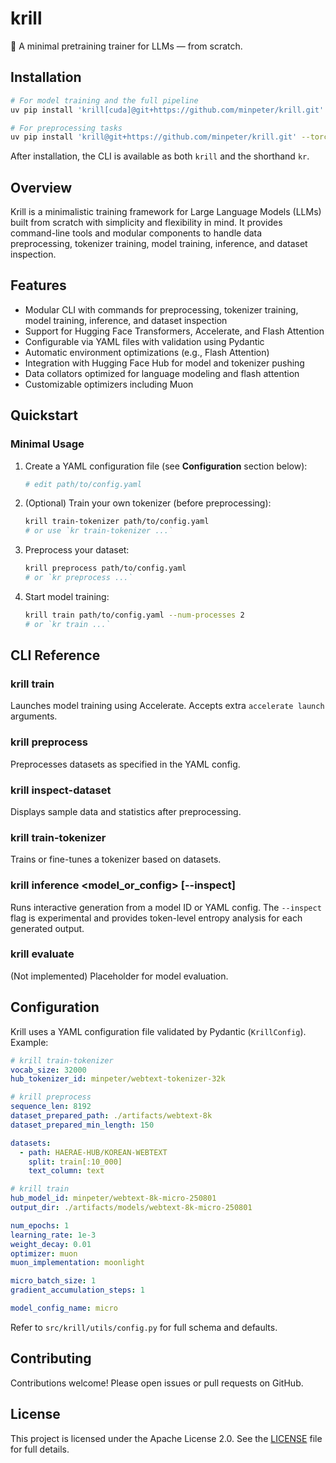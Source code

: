 # krill

🦐 A minimal pretraining trainer for LLMs — from scratch.

## Installation

```bash
# For model training and the full pipeline
uv pip install 'krill[cuda]@git+https://github.com/minpeter/krill.git' --torch-backend=cu128

# For preprocessing tasks
uv pip install 'krill@git+https://github.com/minpeter/krill.git' --torch-backend=cpu
```

After installation, the CLI is available as both `krill` and the shorthand `kr`.

## Overview

Krill is a minimalistic training framework for Large Language Models (LLMs) built from scratch with simplicity and flexibility in mind. It provides command-line tools and modular components to handle data preprocessing, tokenizer training, model training, inference, and dataset inspection.

## Features

- Modular CLI with commands for preprocessing, tokenizer training, model training, inference, and dataset inspection
- Support for Hugging Face Transformers, Accelerate, and Flash Attention
- Configurable via YAML files with validation using Pydantic
- Automatic environment optimizations (e.g., Flash Attention)
- Integration with Hugging Face Hub for model and tokenizer pushing
- Data collators optimized for language modeling and flash attention
- Customizable optimizers including Muon

## Quickstart

### Minimal Usage

1. Create a YAML configuration file (see **Configuration** section below):

    ```bash
    # edit path/to/config.yaml
    ```

2. (Optional) Train your own tokenizer (before preprocessing):

    ```bash
    krill train-tokenizer path/to/config.yaml
    # or use `kr train-tokenizer ...`
    ```

3. Preprocess your dataset:

    ```bash
    krill preprocess path/to/config.yaml
    # or `kr preprocess ...`
    ```

4. Start model training:

    ```bash
    krill train path/to/config.yaml --num-processes 2
    # or `kr train ...`
    ```

## CLI Reference

### krill train <config>

Launches model training using Accelerate. Accepts extra `accelerate launch` arguments.

### krill preprocess <config>

Preprocesses datasets as specified in the YAML config.

### krill inspect-dataset <config>

Displays sample data and statistics after preprocessing.

### krill train-tokenizer <config>

Trains or fine-tunes a tokenizer based on datasets.

### krill inference <model_or_config> [--inspect]

Runs interactive generation from a model ID or YAML config. The `--inspect` flag is experimental and provides token-level entropy analysis for each generated output.

### krill evaluate

(Not implemented) Placeholder for model evaluation.

## Configuration

Krill uses a YAML configuration file validated by Pydantic (`KrillConfig`). Example:

```yaml
# krill train-tokenizer
vocab_size: 32000
hub_tokenizer_id: minpeter/webtext-tokenizer-32k

# krill preprocess
sequence_len: 8192
dataset_prepared_path: ./artifacts/webtext-8k
dataset_prepared_min_length: 150

datasets:
  - path: HAERAE-HUB/KOREAN-WEBTEXT
    split: train[:10_000]
    text_column: text

# krill train
hub_model_id: minpeter/webtext-8k-micro-250801
output_dir: ./artifacts/models/webtext-8k-micro-250801

num_epochs: 1
learning_rate: 1e-3
weight_decay: 0.01
optimizer: muon
muon_implementation: moonlight

micro_batch_size: 1
gradient_accumulation_steps: 1

model_config_name: micro
```

Refer to `src/krill/utils/config.py` for full schema and defaults.

## Contributing

Contributions welcome! Please open issues or pull requests on GitHub.

## License

This project is licensed under the Apache License 2.0. See the [LICENSE](LICENSE) file for full details.

